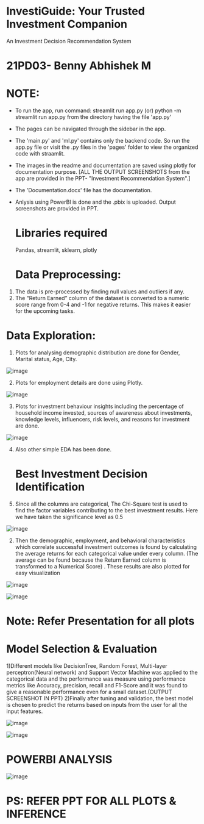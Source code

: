 # InvestiGuide: Your Trusted Investment Companion
An Investment Decision Recommendation System
# 21PD03- Benny Abhishek M

# NOTE: 
* To run the app, run command: streamlit run app.py (or) python -m streamlit run app.py from the directory having the file 'app.py'
* The pages can be navigated through the sidebar in the app.
* The 'main.py' and 'ml.py' contains only the backend code. So run the app.py file or visit the .py files in the 'pages' folder to view the organized code with straamlit.
* The images in the readme and documentation are saved using plotly for documentation purpose. [ALL THE OUTPUT SCREENSHOTS from the app are provided in the PPT- "Investment Recommendation System".]
* The 'Documentation.docx' file has the documentation.
* Anlysis using PowerBI is done and the .pbix is uploaded. Output screenshots are provided in PPT.

  # Libraries required
  Pandas, streamlit, sklearn, plotly

  # Data Preprocessing:
1)	The data is pre-processed by finding null values and outliers if any.
2)	The “Return Earned” column of the dataset is converted to a numeric score range from 0-4 and -1 for negative returns. This makes it easier for the upcoming tasks.

   # Data Exploration:
1)	Plots for analysing demographic distribution are done for Gender, Marital status, Age, City.
   
![image](https://github.com/benny-abhishek/Buckman-Hack/assets/121245162/3c45ba75-312b-4923-8191-10a94e92fc08)

2) Plots for employment details are done using Plotly.

![image](https://github.com/benny-abhishek/Buckman-Hack/assets/121245162/889187dc-7bb5-4896-bdd9-250b30d1237f)

3) Plots for investment behaviour insights including the percentage of household income invested, sources of awareness about investments, knowledge levels, influencers, risk levels, and reasons for investment are done.

![image](https://github.com/benny-abhishek/Buckman-Hack/assets/121245162/0471f232-3801-4f55-959b-b6af950cb7dc)

4) Also other simple EDA has been done.

   # Best Investment Decision Identification
1)	Since all the columns are categorical, The 
Chi-Square test is used to find the factor variables contributing to the best investment results. Here we have taken the significance level as 0.5

![image](https://github.com/benny-abhishek/Buckman-Hack/assets/121245162/42deb2a5-6296-46ce-89df-f5cefc36f3e3)

2) Then the demographic, employment, and behavioral characteristics which correlate successful investment outcomes is found by calculating the average returns for each categorical value under every column.
(The average can be found because the Return Earned column is transformed to a Numerical Score) . These results are also plotted for easy visualization

![image](https://github.com/benny-abhishek/Buckman-Hack/assets/121245162/c668def8-5e92-4671-85eb-75ddfded6c6e)

![image](https://github.com/benny-abhishek/Buckman-Hack/assets/121245162/b057192e-d203-4108-bee1-25c3f3c026ed)
# Note: Refer Presentation for all plots

# Model Selection & Evaluation
1)Different models like DecisionTree, Random Forest, Multi-layer perceptron(Neural network) and Support Vector Machine was applied to the categorical data and the performance was measure using performance metrics like Accuracy, precision, recall and F1-Score and it was found to give a reasonable performance even for a small dataset.(OUTPUT SCREENSHOT IN PPT)
2)Finally after tuning and validation, the best model is chosen to predict the returns based on inputs from the user for all the input features.

![image](https://github.com/benny-abhishek/Buckman-Hack/assets/121245162/7f1d4207-b2e3-4b01-81c1-4b94923b4e0f)

![image](https://github.com/benny-abhishek/Buckman-Hack/assets/121245162/264e5a2c-d9ce-4f09-9bd5-ccdd1d41c1dd)

# POWERBI ANALYSIS

![image](https://github.com/benny-abhishek/Buckman-Hack/assets/121245162/8c14051d-debc-47f6-abe2-97751aaadd7c)

# PS: REFER PPT FOR ALL PLOTS & INFERENCE














      
